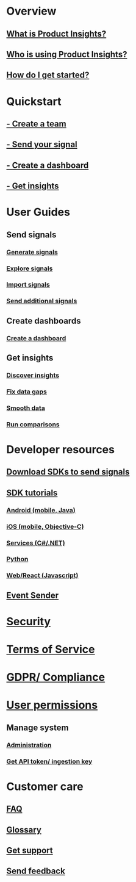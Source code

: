 # Overview
## [What is Product Insights?](xref:developers/quick-starts/what-is) 
## [Who is using Product Insights?](xref:developers/quick-starts/who-uses) 
## [How do I get started?](xref:developers/quick-starts/how-to-get-started) 

# Quickstart
## [- Create a team](xref:developers/quick-starts/create-a-team)
## [- Send your signal](xref:developers/quick-starts/1_view-signals)
## [- Create a dashboard](xref:developers/quick-starts/2_create-dashboard)
## [- Get insights](xref:developers/quick-starts/3_get-insights)

# User Guides
## Send signals 
### [Generate signals](xref:developers/tutorials/create-sample-signals)
### [Explore signals](xref:developers/tutorials/examine-signals-metadata)
### [Import signals](xref:developers/tutorials/import-signals)
### [Send additional signals](xref:developers/tutorials/send-additional-signals)

## Create dashboards
### [Create a dashboard](xref:developers/tutorials/create-dashboard)

## Get insights
### [Discover insights](xref:developers/tutorials/insights-discover)
### [Fix data gaps](xref:developers/tutorials/insights-fix-data-gaps)
### [Smooth data](xref:developers/tutorials/insights-smooth-data)
### [Run comparisons](xref:developers/tutorials/insights-run-comparisons)

# Developer resources 
## [Download SDKs to send signals](xref:developers/dev-resources/index)
## [SDK tutorials](xref:developers/downloads/tutorials/index)
### [Android (mobile, Java)](xref:developers/downloads/android-java)
### [iOS (mobile, Objective-C)](xref:developers/downloads/ios-objc)
### [Services (C#/.NET)](xref:developers/downloads/dotnet)
### [Python](xref:developers/downloads/python)
### [Web/React (Javascript)](xref:developers/downloads/js)
## [Event Sender](xref:developers/downloads/ingest)


# [Security](xref:developers/articles/security)
# [Terms of Service](xref:developers/articles/terms-of-service)
# [GDPR/ Compliance](xref:developers/articles/compliance)
# [User permissions](xref:developers/articles/user-permissions) 


## Manage system 
### [Administration](xref:developers/dev-resources/manage-teams)
### [Get API token/ ingestion key](xref:developers/downloads/api-token) 

# Customer care 
## [FAQ](xref:developers/customer-care/faq)  
## [Glossary](xref:developers/articles/glossary) 
## [Get support](xref:developers/customer-care/support)
## [Send feedback](xref:developers/customer-care/feedback)

